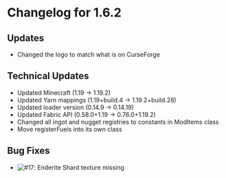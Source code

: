 # Changelog for 1.6.2

## Updates

- Changed the logo to match what is on CurseForge

## Technical Updates

- Updated Minecraft (1.19 -> 1.19.2)
- Updated Yarn mappings (1.19+build.4 -> 1.19.2+build.28)
- Updated loader version (0.14.9 -> 0.14.19)
- Updated Fabric API (0.58.0+1.19 -> 0.76.0+1.19.2)
- Changed all ingot and nugget registries to constants in ModItems class
- Move registerFuels into its own class

## Bug Fixes

- ![#17](https://github.com/BasicCorruption/WayMoreOres/issues/17): Enderite Shard texture missing
